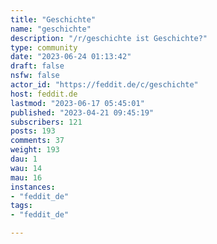 ```yaml
---
title: "Geschichte" 
name: "geschichte"
description: "/r/geschichte ist Geschichte?"
type: community
date: "2023-06-24 01:13:42"
draft: false
nsfw: false
actor_id: "https://feddit.de/c/geschichte"
host: feddit.de
lastmod: "2023-06-17 05:45:01"
published: "2023-04-21 09:45:19"
subscribers: 121
posts: 193
comments: 37
weight: 193
dau: 1
wau: 14
mau: 16
instances:
- "feddit_de"
tags: 
- "feddit_de"

---
```

